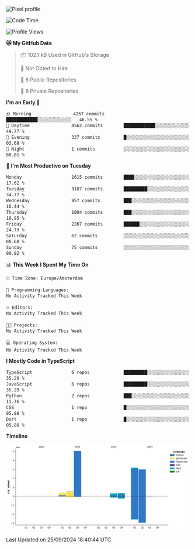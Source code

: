 ![Pixel profile](https://pixel-profile.vercel.app/api/github-stats?username=Atchferox&screen_effect=true&theme=rainbow
)


<!--START_SECTION:waka-->
![Code Time](http://img.shields.io/badge/Code%20Time-415%20hrs%204%20mins-blue)

![Profile Views](http://img.shields.io/badge/Profile%20Views-0-blue)

**🐱 My GitHub Data** 

> 📦 102.1 kB Used in GitHub's Storage 
 > 
> 🚫 Not Opted to Hire
 > 
> 📜 6 Public Repositories 
 > 
> 🔑 8 Private Repositories 
 > 
**I'm an Early 🐤** 

```text
🌞 Morning                4267 commits        ████████████░░░░░░░░░░░░░   46.55 % 
🌆 Daytime                4562 commits        ████████████░░░░░░░░░░░░░   49.77 % 
🌃 Evening                337 commits         █░░░░░░░░░░░░░░░░░░░░░░░░   03.68 % 
🌙 Night                  1 commits           ░░░░░░░░░░░░░░░░░░░░░░░░░   00.01 % 
```
📅 **I'm Most Productive on Tuesday** 

```text
Monday                   1615 commits        ████░░░░░░░░░░░░░░░░░░░░░   17.62 % 
Tuesday                  3187 commits        █████████░░░░░░░░░░░░░░░░   34.77 % 
Wednesday                957 commits         ███░░░░░░░░░░░░░░░░░░░░░░   10.44 % 
Thursday                 1004 commits        ███░░░░░░░░░░░░░░░░░░░░░░   10.95 % 
Friday                   2267 commits        ██████░░░░░░░░░░░░░░░░░░░   24.73 % 
Saturday                 62 commits          ░░░░░░░░░░░░░░░░░░░░░░░░░   00.68 % 
Sunday                   75 commits          ░░░░░░░░░░░░░░░░░░░░░░░░░   00.82 % 
```


📊 **This Week I Spent My Time On** 

```text
🕑︎ Time Zone: Europe/Amsterdam

💬 Programming Languages: 
No Activity Tracked This Week

🔥 Editors: 
No Activity Tracked This Week

🐱‍💻 Projects: 
No Activity Tracked This Week

💻 Operating System: 
No Activity Tracked This Week
```

**I Mostly Code in TypeScript** 

```text
TypeScript               6 repos             █████████░░░░░░░░░░░░░░░░   35.29 % 
JavaScript               6 repos             █████████░░░░░░░░░░░░░░░░   35.29 % 
Python                   2 repos             ███░░░░░░░░░░░░░░░░░░░░░░   11.76 % 
CSS                      1 repo              █░░░░░░░░░░░░░░░░░░░░░░░░   05.88 % 
Dart                     1 repo              █░░░░░░░░░░░░░░░░░░░░░░░░   05.88 % 
```



**Timeline**

![Lines of Code chart](https://raw.githubusercontent.com/Atchferox/Atchferox/main/assets/bar_graph.png)


 Last Updated on 25/09/2024 18:40:44 UTC
<!--END_SECTION:waka-->
